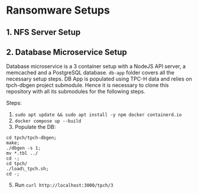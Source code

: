 # Ransomware Setups

## 1. NFS Server Setup


## 2. Database Microservice Setup

Database microservice is a 3 container setup with a NodeJS API server, a memcached and a PostgreSQL database.
`db-app` folder covers all the necessary setup steps. DB App is populated using TPC-H data and relies on tpch-dbgen project submodule. Hence it is necessary to clone this repository with all its submodules for the following steps.

Steps:
1. `sudo apt update && sudo apt install -y npm docker containerd.io`
2. `docker compose up --build`
3. Populate the DB:
```
cd tpch/tpch-dbgen;
make;
./dbgen -s 1;
mv *.tbl ../
cd -;
cd tpch/
./load\_tpch.sh;
cd -;
```
5. Run `curl http://localhost:3000/tpch/3`
